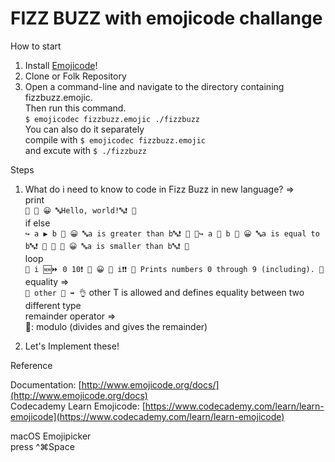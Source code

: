 # FIZZ BUZZ with emojicode challange

How to start

1. Install [Emojicode](http://www.emojicode.org/docs/guides/install.html)!
1. Clone or Folk Repository
1. Open a command-line and navigate to the directory containing fizzbuzz.emojic. <br />
   Then run this command.  
   `$ emojicodec fizzbuzz.emojic ./fizzbuzz` <br />
   You can also do it separately <br />
   compile with `$ emojicodec fizzbuzz.emojic`<br />
   and excute with `$ ./fizzbuzz` <br />

Steps

1. What do i need to know to code in Fizz Buzz in new language? => <br />
   print <br />
   `🏁 🍇 😀 🔤Hello, world!🔤❗️ 🍉`<br />
   if else <br />
   `↪️ a ▶️ b 🍇 😀 🔤a is greater than b🔤❗️ 🍉 🙅↪️ a 🙌 b 🍇 😀 🔤a is equal to b🔤❗️ 🍉 🙅 🍇 😀 🔤a is smaller than b🔤❗️ 🍉` <br />
   loop <br />
   `🔂 i 🆕⏩ 0 10❗️ 🍇 😀 🔡 i❗️❗️ 💭 Prints numbers 0 through 9 (including). 🍉`<br />
   equality => <br />
   `🙌 other 🔢 ➡️ 👌`
   other T is allowed and defines equality between two different type<br />
   remainder operator => <br />
   🚮: modulo (divides and gives the remainder) <br />

1. Let's Implement these!

Reference

Documentation: [http://www.emojicode.org/docs/](http://www.emojicode.org/docs)<br />
Codecademy Learn Emojicode: [https://www.codecademy.com/learn/learn-emojicode](https://www.codecademy.com/learn/learn-emojicode)<br />

macOS Emojipicker<br />
press ^⌘Space <br />

